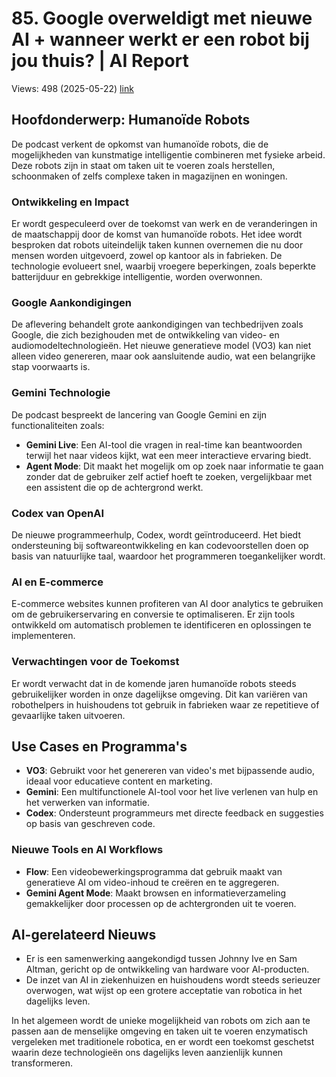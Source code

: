# 85. Google overweldigt met nieuwe AI + wanneer werkt er een robot bij jou thuis? | AI Report
Views: 498 (2025-05-22) [link](https://www.youtube.com/watch?v=UWjdPXxCbLU)


 ## Hoofdonderwerp: Humanoïde Robots
De podcast verkent de opkomst van humanoïde robots, die de mogelijkheden van kunstmatige intelligentie combineren met fysieke arbeid. Deze robots zijn in staat om taken uit te voeren zoals herstellen, schoonmaken of zelfs complexe taken in magazijnen en woningen. 

### Ontwikkeling en Impact
Er wordt gespeculeerd over de toekomst van werk en de veranderingen in de maatschappij door de komst van humanoïde robots. Het idee wordt besproken dat robots uiteindelijk taken kunnen overnemen die nu door mensen worden uitgevoerd, zowel op kantoor als in fabrieken. De technologie evolueert snel, waarbij vroegere beperkingen, zoals beperkte batterijduur en gebrekkige intelligentie, worden overwonnen.

### Google Aankondigingen
De aflevering behandelt grote aankondigingen van techbedrijven zoals Google, die zich bezighouden met de ontwikkeling van video- en audiomodeltechnologieën. Het nieuwe generatieve model (VO3) kan niet alleen video genereren, maar ook aansluitende audio, wat een belangrijke stap voorwaarts is. 

### Gemini Technologie
De podcast bespreekt de lancering van Google Gemini en zijn functionaliteiten zoals:
- **Gemini Live**: Een AI-tool die vragen in real-time kan beantwoorden terwijl het naar videos kijkt, wat een meer interactieve ervaring biedt.
- **Agent Mode**: Dit maakt het mogelijk om op zoek naar informatie te gaan zonder dat de gebruiker zelf actief hoeft te zoeken, vergelijkbaar met een assistent die op de achtergrond werkt.

### Codex van OpenAI
De nieuwe programmeerhulp, Codex, wordt geïntroduceerd. Het biedt ondersteuning bij softwareontwikkeling en kan codevoorstellen doen op basis van natuurlijke taal, waardoor het programmeren toegankelijker wordt.

### AI en E-commerce
E-commerce websites kunnen profiteren van AI door analytics te gebruiken om de gebruikerservaring en conversie te optimaliseren. Er zijn tools ontwikkeld om automatisch problemen te identificeren en oplossingen te implementeren.

### Verwachtingen voor de Toekomst
Er wordt verwacht dat in de komende jaren humanoïde robots steeds gebruikelijker worden in onze dagelijkse omgeving. Dit kan variëren van robothelpers in huishoudens tot gebruik in fabrieken waar ze repetitieve of gevaarlijke taken uitvoeren.

## Use Cases en Programma's
- **VO3**: Gebruikt voor het genereren van video's met bijpassende audio, ideaal voor educatieve content en marketing.
- **Gemini**: Een multifunctionele AI-tool voor het live verlenen van hulp en het verwerken van informatie.
- **Codex**: Ondersteunt programmeurs met directe feedback en suggesties op basis van geschreven code.

### Nieuwe Tools en AI Workflows
- **Flow**: Een videobewerkingsprogramma dat gebruik maakt van generatieve AI om video-inhoud te creëren en te aggregeren.
- **Gemini Agent Mode**: Maakt browsen en informatieverzameling gemakkelijker door processen op de achtergronden uit te voeren.

## AI-gerelateerd Nieuws
- Er is een samenwerking aangekondigd tussen Johnny Ive en Sam Altman, gericht op de ontwikkeling van hardware voor AI-producten.
- De inzet van AI in ziekenhuizen en huishoudens wordt steeds serieuzer overwogen, wat wijst op een grotere acceptatie van robotica in het dagelijks leven.

In het algemeen wordt de unieke mogelijkheid van robots om zich aan te passen aan de menselijke omgeving en taken uit te voeren enzymatisch vergeleken met traditionele robotica, en er wordt een toekomst geschetst waarin deze technologieën ons dagelijks leven aanzienlijk kunnen transformeren.